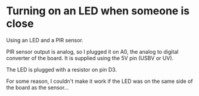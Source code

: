# Turning on an LED when someone is close

Using an LED and a PIR sensor.

PIR sensor output is analog, so I plugged it on A0, the analog to digital converter of
the board. It is supplied using the 5V pin (USBV or UV).

The LED is plugged with a resistor on pin D3.

For some reason, I couldn't make it work if the LED was on the same side of the board
as the sensor... 